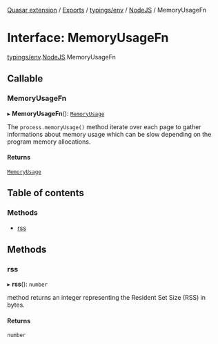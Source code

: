 [Quasar extension](../index.md) / [Exports](../modules.md) / [typings/env](../modules/typings_env.md) / [NodeJS](../modules/typings_env.NodeJS.md) / MemoryUsageFn

# Interface: MemoryUsageFn

[typings/env](../modules/typings_env.md).[NodeJS](../modules/typings_env.NodeJS.md).MemoryUsageFn

## Callable

### MemoryUsageFn

▸ **MemoryUsageFn**(): [`MemoryUsage`](typings_env.NodeJS.MemoryUsage.md)

The `process.memoryUsage()` method iterate over each page to gather informations about memory
usage which can be slow depending on the program memory allocations.

#### Returns

[`MemoryUsage`](typings_env.NodeJS.MemoryUsage.md)

## Table of contents

### Methods

- [rss](typings_env.NodeJS.MemoryUsageFn.md#rss)

## Methods

### rss

▸ **rss**(): `number`

method returns an integer representing the Resident Set Size (RSS) in bytes.

#### Returns

`number`
